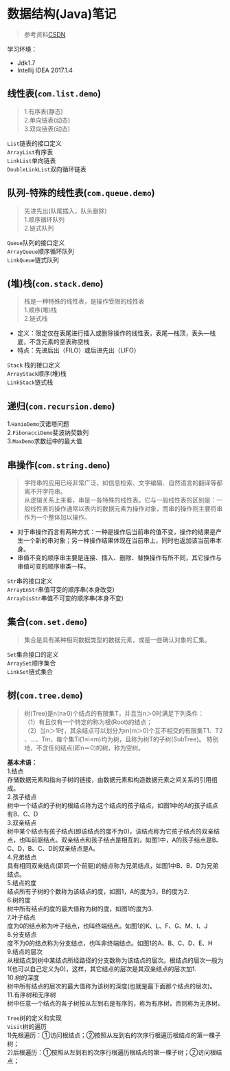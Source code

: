 # 数据结构(Java)笔记 
 
> 参考资料[CSDN](http://blog.csdn.net/luoweifu/article/details/8505178)  

学习环境：  
* Jdk1.7
* Intellij IDEA 2017.1.4  

## 线性表(`com.list.demo`)

> 1.有序表(静态)  
2.单向链表(动态)  
3.双向链表(动态)  

`List`链表的接口定义  
`ArrayList`有序表  
`LinkList`单向链表  
`DoubleLinkList`双向循环链表  

## 队列-特殊的线性表(`com.queue.demo`)  

 > 先进先出(队尾插入，队头删除)  
 1.顺序循环队列  
 2.链式队列  

`Queue`队列的接口定义  
`ArrayQueue`顺序循环队列  
`LinkQueue`链式队列  

## (堆)栈(`com.stack.demo`)  

> 栈是一种特殊的线性表，是操作受限的线性表  
1.顺序(堆)栈  
2.链式栈  

* 定义：限定仅在表尾进行插入或删除操作的线性表，表尾—栈顶，表头—栈底，不含元素的空表称空栈  
* 特点：先进后出（FILO）或后进先出（LIFO）  

`Stack` 栈的接口定义  
 `ArrayStack`顺序(堆)栈  
 `LinkStack`链式栈  
 
 ## 递归(`com.recursion.demo`)  
 
 1.`HanioDemo`汉诺塔问题  
 2.`FibonacciDemo`斐波纳契数列  
 3.`MaxDemo`求数组中的最大值  
 
 ## 串操作(`com.string.demo`)  
  
 > 字符串的应用已经非常广泛，如信息检索、文字编辑、自然语言的翻译等都离不开字符串。  
 从逻辑关系上来看，串是一各特殊的线性表。它与一般线性表的区别是：一般线性表的操作通常以表内的数据元素为操作对象，而串的操作则主要将串作为一个整体加以操作。  
 
 * 对于串操作而言有两种方式：一种是操作后当前串的值不变，操作的结果是产生一个新的串对象；另一种操作结果体现在当前串上，同时也返加该当前串本身。  
 * 串值不变的顺序串主要是连接、插入、删除、替换操作有所不同，其它操作与串值可变的顺序串类一样。  
 
 `Str`串的接口定义  
 `ArrayEnStr`串值可变的顺序串(本身改变)  
 `ArrayDisStr`串值不可变的顺序串(本身不变)
 
 ## 集合(`com.set.demo`)  
 
 > 集合是具有某种相同数据类型的数据元素，或是一些确认对象的汇集。
 
 `Set`集合接口的定义  
 `ArraySet`顺序集合  
 `LinkSet`链式集合  
 
 ## 树(`com.tree.demo`)  
 
 > 树(Tree)是n(n≥0)个结点的有限集T，并且当n＞0时满足下列条件：  
     （1）有且仅有一个特定的称为根(Root)的结点；  
     （2）当n＞1时，其余结点可以划分为m(m＞0)个互不相交的有限集T1、T2 、…、Tm，每个集Ti(1≤i≤m)均为树，且称为树T的子树(SubTree)。
   特别地，不含任何结点(即n＝0)的树，称为空树。  
   
**基本术语：**  
1.结点  
存储数据元素和指向子树的链接，由数据元素和构造数据元素之间关系的引用组成。  
2.孩子结点  
树中一个结点的子树的根结点称为这个结点的孩子结点，如图1中的A的孩子结点有B、C、D  
3.双亲结点  
树中某个结点有孩子结点(即该结点的度不为0)，该结点称为它孩子结点的双亲结点，也叫前驱结点。双亲结点和孩子结点是相互的，如图1中，A的孩子结点是B、C、D，B、C、D的双亲结点是A。  
4.兄弟结点  
具有相同双亲结点(即同一个前驱)的结点称为兄弟结点，如图1中B、B、D为兄弟结点。  
5.结点的度  
结点所有子树的个数称为该结点的度，如图1，A的度为3，B的度为2.  
6.树的度  
树中所有结点的度的最大值称为树的度，如图1的度为3.  
7.叶子结点  
度为0的结点称为叶子结点，也叫终端结点。如图1的K、L、F、G、M、I、J  
8.分支结点  
度不为0的结点称为分支结点，也叫非终端结点。如图1的A、B、C、D、E、H  
9.结点的层次  
从根结点到树中某结点所经路径的分支数称为该结点的层次。根结点的层次一般为1(也可以自己定义为0)，这样，其它结点的层次是其双亲结点的层次加1.  
10.树的深度  
树中所有结点的层次的最大值称为该树的深度(也就是最下面那个结点的层次)。  
11.有序树和无序树  
树中任意一个结点的各子树按从左到右是有序的，称为有序树，否则称为无序树。  

`Tree`树的定义和实现  
`Visit`树的遍历  
1)先根遍历：①访问根结点；②按照从左到右的次序行根遍历根结点的第一棵子树；  
2)后根遍历：①按照从左到右的次序行根遍历根结点的第一棵子树；②访问根结点；  


